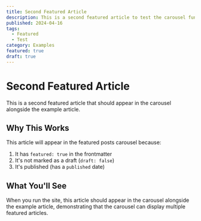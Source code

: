 ```yaml
---
title: Second Featured Article
description: This is a second featured article to test the carousel functionality.
published: 2024-04-16
tags:
  - Featured
  - Test
category: Examples
featured: true
draft: true
---
```


# Second Featured Article

This is a second featured article that should appear in the carousel alongside the example article.

## Why This Works

This article will appear in the featured posts carousel because:

1. It has `featured: true` in the frontmatter
2. It's not marked as a draft (`draft: false`)
3. It's published (has a `published` date)

## What You'll See

When you run the site, this article should appear in the carousel alongside the example article, demonstrating that the carousel can display multiple featured articles.